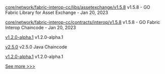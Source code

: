 
[core/network/fabric-interop-cc/libs/assetexchange/v1.5.8](https://github.com/hyperledger-labs/weaver-dlt-interoperability/releases/tag/core/network/fabric-interop-cc/libs/assetexchange/v1.5.8) v1.5.8 - GO Fabric Library for Asset Exchange - Jan 20, 2023

[core/network/fabric-interop-cc/contracts/interop/v1.5.8](https://github.com/hyperledger-labs/weaver-dlt-interoperability/releases/tag/core/network/fabric-interop-cc/contracts/interop/v1.5.8) v1.5.8 - GO Fabric Interop Chaincode - Jan 20, 2023

[v1.2.0-alpha.1](https://github.com/hyperledger/firefly-ui/releases/tag/v1.2.0-alpha.1) v1.2.0-alpha.1

[v2.5.0](https://github.com/hyperledger/fabric-chaincode-java/releases/tag/v2.5.0) v2.5.0 Java Chaincode

[v1.2.0-alpha.1](https://github.com/hyperledger/firefly-cli/releases/tag/v1.2.0-alpha.1) v1.2.0-alpha.1


[See more >>>](https://start-here.hyperledger.org/releases)
